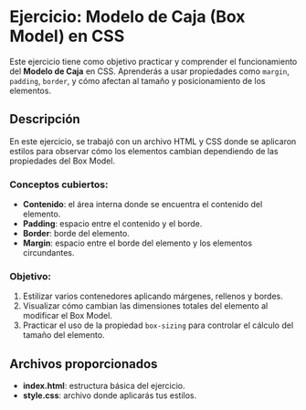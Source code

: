 # Ejercicio: Modelo de Caja (Box Model) en CSS

Este ejercicio tiene como objetivo practicar y comprender el funcionamiento del **Modelo de Caja** en CSS. Aprenderás a usar propiedades como `margin`, `padding`, `border`, y cómo afectan al tamaño y posicionamiento de los elementos.

## Descripción

En este ejercicio, se trabajó con un archivo HTML y CSS donde se aplicaron estilos para observar cómo los elementos cambian dependiendo de las propiedades del Box Model.

### Conceptos cubiertos:
- **Contenido**: el área interna donde se encuentra el contenido del elemento.
- **Padding**: espacio entre el contenido y el borde.
- **Border**: borde del elemento.
- **Margin**: espacio entre el borde del elemento y los elementos circundantes.

### Objetivo:
1. Estilizar varios contenedores aplicando márgenes, rellenos y bordes.
2. Visualizar cómo cambian las dimensiones totales del elemento al modificar el Box Model.
3. Practicar el uso de la propiedad `box-sizing` para controlar el cálculo del tamaño del elemento.

## Archivos proporcionados
- **index.html**: estructura básica del ejercicio.
- **style.css**: archivo donde aplicarás tus estilos.
